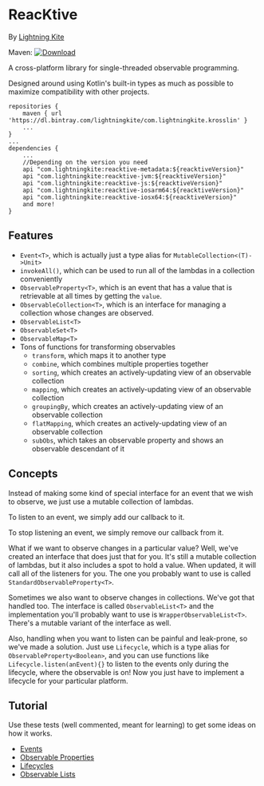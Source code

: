 # ReacKtive

By [Lightning Kite](https://lightningkite.com)

 Maven: [![Download](https://api.bintray.com/packages/lightningkite/com.lightningkite.krosslin/reacktive/images/download.svg) ](https://bintray.com/lightningkite/com.lightningkite.krosslin/reacktive/_latestVersion) 
 
A cross-platform library for single-threaded observable programming.

Designed around using Kotlin's built-in types as much as possible to maximize compatibility with other projects.

```
repositories {
    maven { url 'https://dl.bintray.com/lightningkite/com.lightningkite.krosslin' }
    ...
}
...
dependencies {
    ...
    //Depending on the version you need
    api "com.lightningkite:reacktive-metadata:${reacktiveVersion}"
    api "com.lightningkite:reacktive-jvm:${reacktiveVersion}"
    api "com.lightningkite:reacktive-js:${reacktiveVersion}"
    api "com.lightningkite:reacktive-iosarm64:${reacktiveVersion}"
    api "com.lightningkite:reacktive-iosx64:${reacktiveVersion}"
    and more!
}
```

## Features

- `Event<T>`, which is actually just a type alias for `MutableCollection<(T)->Unit>`
- `invokeAll()`, which can be used to run all of the lambdas in a collection conveniently
- `ObservableProperty<T>`, which is an event that has a value that is retrievable at all times by getting the `value`.
- `ObservableCollection<T>`, which is an interface for managing a collection whose changes are observed.
- `ObservableList<T>`
- `ObservableSet<T>`
- `ObservableMap<T>`
- Tons of functions for transforming observables
    - `transform`, which maps it to another type
    - `combine`, which combines multiple properties together
    - `sorting`, which creates an actively-updating view of an observable collection
    - `mapping`, which creates an actively-updating view of an observable collection
    - `groupingBy`, which creates an actively-updating view of an observable collection
    - `flatMapping`, which creates an actively-updating view of an observable collection
    - `subObs`, which takes an observable property and shows an observable descendant of it
    
## Concepts

Instead of making some kind of special interface for an event that we wish to observe, we just use a mutable collection of lambdas.

To listen to an event, we simply add our callback to it.

To stop listening an event, we simply remove our callback from it.

What if we want to observe changes in a particular value?  Well, we've created an interface that does just that for you.  It's still a mutable collection of lambdas, but it also includes a spot to hold a value.  When updated, it will call all of the listeners for you.  The one you probably want to use is called `StandardObservableProperty<T>`.

Sometimes we also want to observe changes in collections.  We've got that handled too.  The interface is called `ObservableList<T>` and the implementation you'll probably want to use is `WrapperObservableList<T>`.  There's a mutable variant of the interface as well.

Also, handling when you want to listen can be painful and leak-prone, so we've made a solution.  Just use `Lifecycle`, which is a type alias for `ObservableProperty<Boolean>`, and you can use functions like `Lifecycle.listen(anEvent){}` to listen to the events only during the lifecycle, where the observable is on!  Now you just have to implement a lifecycle for your particular platform.


## Tutorial

Use these tests (well commented, meant for learning) to get some ideas on how it works.

- [Events](src/commonTest/kotlin/com/lightningkite/reacktive/EventsExampleTest.kt)
- [Observable Properties](src/commonTest/kotlin/com/lightningkite/reacktive/property/ExampleTest.kt)
- [Lifecycles](src/commonTest/kotlin/com/lightningkite/reacktive/property/bind/ExampleTest.kt)
- [Observable Lists](src/commonTest/kotlin/com/lightningkite/reacktive/list/ExampleTest.kt)
